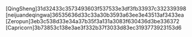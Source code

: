 [QingSheng]31d32433c3573493603f537533e3df3fb33937c332339398
[neijuandeqingwa]36535636d33c33a30b3593a63ee3e43513af3433ea
[Zeropun]3eb3c538d33e34a37b35f3a131a3083f630436d3be336372
[Capricorn]3b73853c138e3ae3f332b37f3033d83ec3193773923153d6
